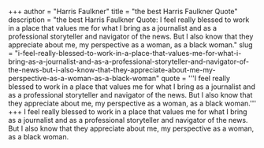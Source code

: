 +++
author = "Harris Faulkner"
title = "the best Harris Faulkner Quote"
description = "the best Harris Faulkner Quote: I feel really blessed to work in a place that values me for what I bring as a journalist and as a professional storyteller and navigator of the news. But I also know that they appreciate about me, my perspective as a woman, as a black woman."
slug = "i-feel-really-blessed-to-work-in-a-place-that-values-me-for-what-i-bring-as-a-journalist-and-as-a-professional-storyteller-and-navigator-of-the-news-but-i-also-know-that-they-appreciate-about-me-my-perspective-as-a-woman-as-a-black-woman"
quote = '''I feel really blessed to work in a place that values me for what I bring as a journalist and as a professional storyteller and navigator of the news. But I also know that they appreciate about me, my perspective as a woman, as a black woman.'''
+++
I feel really blessed to work in a place that values me for what I bring as a journalist and as a professional storyteller and navigator of the news. But I also know that they appreciate about me, my perspective as a woman, as a black woman.
